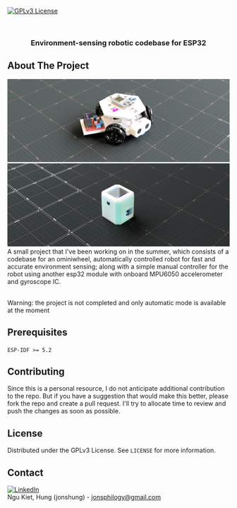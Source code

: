 <a id="readme-top"></a>
<!-- PROJECT SHIELDS -->
[![GPLv3 License][license-shield]][license-url]

<!-- PROJECT LOGO -->
<br />
<h3 align="center">Environment-sensing robotic codebase for ESP32</h3>
</div>

<!-- ABOUT THE PROJECT -->
## About The Project

[![ESP32-based environment sensing robot][robot-render]](https://github.com/jonshung/esp32-sensing-robot/)
<br/>
[![ESP32-based environment sensing robot controller][controller-render]](https://github.com/jonshung/esp32-sensing-robot/)
<br/>
A small project that I've been working on in the summer, which consists of a codebase for an ominiwheel, automatically controlled robot for fast and accurate environment sensing; along with a simple manual controller for the robot using another esp32 module with onboard MPU6050 accelerometer and gyroscope IC.

<br/>
Warning: the project is not completed and only automatic mode is available at the moment

<!-- GETTING STARTED -->
## Prerequisites

`ESP-IDF >= 5.2`

<!-- CONTRIBUTING -->
## Contributing

Since this is a personal resource, I do not anticipate additional contribution to the repo. But if you have a suggestion that would make this better, please fork the repo and create a pull request. I'll try to allocate time to review and push the changes as soon as possible.

<!-- LICENSE -->
## License

Distributed under the GPLv3 License. See `LICENSE` for more information.

<!-- CONTACT -->
## Contact

[![LinkedIn][linkedin-shield]][linkedin-url]
<br/>
Ngu Kiet, Hung (jonshung) - jonsphilogy@gmail.com

<!-- MARKDOWN LINKS & IMAGES -->
<!-- https://www.markdownguide.org/basic-syntax/#reference-style-links -->
[license-shield]: https://www.gnu.org/graphics/gplv3-127x51.png
[license-url]: https://www.gnu.org/licenses/gpl-3.0.html
[linkedin-shield]: https://img.shields.io/badge/-LinkedIn-black.svg?style=for-the-badge&logo=linkedin&colorB=555
[linkedin-url]: https://www.linkedin.com/in/jonshung/
[robot-render]: assets/robot-render.png
[controller-render]: assets/controller-render.png
